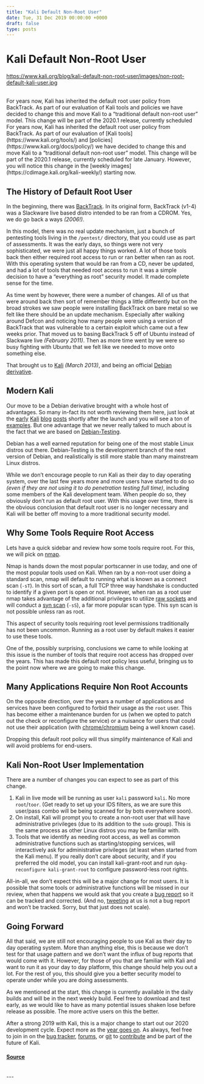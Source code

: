```yaml
---
title: "Kali Default Non-Root User"
date: Tue, 31 Dec 2019 00:00:00 +0000
draft: false
type: posts
---
```

# Kali Default Non-Root User
https://www.kali.org/blog/kali-default-non-root-user/images/non-root-default-kali-user.jpg
<br/>

<br/>
For years now, Kali has inherited the default root user policy from BackTrack. As part of our evaluation of Kali tools and policies we have decided to change this and move Kali to a &ldquo;traditional default non-root user&rdquo; model. This change will be part of the 2020.1 release, currently scheduled
<br/>
For years now, Kali has inherited the default root user policy from BackTrack. As part of our evaluation of [Kali tools](https://www.kali.org/tools/) and [policies](https://www.kali.org/docs/policy/) we have decided to change this and move Kali to a “traditional default non-root user” model. This change will be part of the 2020.1 release, currently scheduled for late January. However, you will notice this change in the [weekly images](https://cdimage.kali.org/kali-weekly/) starting now.

The History of Default Root User
--------------------------------

In the beginning, there was [BackTrack](https://www.backtrack-linux.org/). In its original form, BackTrack (v1-4) was a Slackware live based distro intended to be ran from a CDROM. Yes, we do go back a ways _(2006!)_.

In this model, there was no real update mechanism, just a bunch of pentesting tools living in the `/pentest/` directory, that you could use as part of assessments. It was the early days, so things were not very sophisticated, we were just all happy things worked. A lot of those tools back then either required root access to run or ran better when ran as root. With this operating system that would be ran from a CD, never be updated, and had a lot of tools that needed root access to run it was a simple decision to have a “everything as root” security model. It made complete sense for the time.

As time went by however, there were a number of changes. All of us that were around back then sort of remember things a little differently but on the broad strokes we saw people were installing BackTrack on bare metal so we felt like there should be an update mechanism. Especially after walking around Defcon and noticing how many people were using a version of BackTrack that was vulnerable to a certain exploit which came out a few weeks prior. That moved us to basing BackTrack 5 off of Ubuntu instead of Slackware live _(February 2011)_. Then as more time went by we were so busy fighting with Ubuntu that we felt like we needed to move onto something else.

That brought us to [Kali](https://www.kali.org/blog/kali-linux-1-0-0-release/) _(March 2013)_, and being an official [Debian derivative](https://wiki.debian.org/Derivatives/Census/Kali).

Modern Kali
-----------

Our move to be a Debian derivative brought with a whole host of advantages. So many in-fact its not worth reviewing them here, just look at the [early](https://www.kali.org/blog/kali-linux-whats-new/) [Kali](https://www.kali.org/blog/bleeding-edge-kali-repositories/) [blog](https://www.kali.org/blog/kali-linux-1-0-3-release/) [posts](https://www.kali.org/blog/kali-linux-penetration-testing-platform/) shortly after the launch and you will see a ton of [examples](https://www.kali.org/blog/tracking-fixing-installer-bugs/). But one advantage that we never really talked to much about is the fact that we are based on [Debian-Testing](https://wiki.debian.org/DebianTesting).

Debian has a well earned reputation for being one of the most stable Linux distros out there. Debian-Testing is the development branch of the next version of Debian, and realistically is still more stable than many mainstream Linux distros.

While we don’t encourage people to run Kali as their day to day operating system, over the last few years more and more users have started to do so _(even if they are not using it to do penetration testing full time)_, including some members of the Kali development team. When people do so, they obviously don’t run as default root user. With this usage over time, there is the obvious conclusion that default root user is no longer necessary and Kali will be better off moving to a more traditional security model.

Why Some Tools Require Root Access
----------------------------------

Lets have a quick sidebar and review how some tools require root. For this, we will pick on [nmap](https://www.kali.org/tools/nmap/).

Nmap is hands down the most popular portscanner in use today, and one of the most popular tools used on Kali. When ran by a non-root user doing a standard scan, nmap will default to running what is known as a connect scan (`-sT`). In this sort of scan, a full TCP three way handshake is conducted to identify if a given port is open or not. However, when ran as a root user nmap takes advantage of the additional privileges to utilize [raw sockets](https://man7.org/linux/man-pages/man7/raw.7.html) and will conduct a [syn scan](https://en.wikipedia.org/wiki/Port_scanner#SYN_scanning) (`-sS`), a far more popular scan type. This syn scan is not possible unless ran as root.

This aspect of security tools requiring root level permissions traditionally has not been uncommon. Running as a root user by default makes it easier to use these tools.

One of the, possibly surprising, conclusions we came to while looking at this issue is the number of tools that require root access has dropped over the years. This has made this default root policy less useful, bringing us to the point now where we are going to make this change.

Many Applications Require Non Root Accounts
-------------------------------------------

On the opposite direction, over the years a number of applications and services have been configured to forbid their usage as the `root` user. This has become either a maintenance burden for us (when we opted to patch out the check or reconfigure the service) or a nuisance for users that could not use their application (with [chrome/chromium](https://bugs.kali.org/view.php?id=5404) being a well known case).

Dropping this default root policy will thus simplify maintenance of Kali and will avoid problems for end-users.

Kali Non-Root User Implementation
---------------------------------

There are a number of changes you can expect to see as part of this change.

1.  Kali in live mode will be running as user `kali` password `kali`. No more `root`/`toor`. (Get ready to set up your IDS filters, as we are sure this user/pass combo will be being scanned for by bots everywhere soon).
2.  On install, Kali will prompt you to create a non-root user that will have administrative privileges (due to its addition to the `sudo` group). This is the same process as other Linux distros you may be familiar with.
3.  Tools that we identify as needing root access, as well as common administrative functions such as starting/stopping services, will interactively ask for administrative privileges (at least when started from the Kali menu). If you really don’t care about security, and if you preferred the old model, you can install kali-grant-root and run `dpkg-reconfigure kali-grant-root` to configure password-less root rights.

All-in-all, we don’t expect this will be a major change for most users. It is possible that some tools or administrative functions will be missed in our review, when that happens we would ask that you create a [bug report](https://bugs.kali.org/) so it can be tracked and corrected. (And no, [tweeting](https://twitter.com/kalilinux) at us is not a bug report and won’t be tracked. Sorry, but that just does not scale).

Going Forward
-------------

All that said, we are still not encouraging people to use Kali as their day to day operating system. More than anything else, this is because we don’t test for that usage pattern and we don’t want the influx of bug reports that would come with it. However, for those of you that are familiar with Kali and want to run it as your day to day platform, this change should help you out a lot. For the rest of you, this should give you a better security model to operate under while you are doing assessments.

As we mentioned at the start, this change is currently available in the daily builds and will be in the next weekly build. Feel free to download and test early, as we would like to have as many potential issues shaken lose before release as possible. The more active users on this the better.

After a strong 2019 with Kali, this is a major change to start out our 2020 development cycle. Expect more as the [year goes on](https://www.kali.org/blog/kali-linux-roadmap-2019-2020/). As always, feel free to join in on the [bug tracker](https://bugs.kali.org/), [forums](https://forums.kali.org/forum.php), or [git](https://gitlab.com/kalilinux) to [contribute](https://www.kali.org/docs/community/contribute/) and be part of the future of Kali.

#### [Source](https://www.kali.org/blog/kali-default-non-root-user/)

<br/>
---
